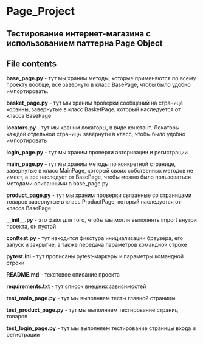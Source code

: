 # Page_Project

## Тестирование интернет-магазина с использованием паттерна Page Object

## File contents
**base_page.py** - тут мы храним методы, которые применяются по всему проекту вообще, всё завернуто в класс BasePage,
чтобы было удобно импортировать.

**basket_page.py** - тут мы храним проверки сообщений на странице корзины, завернутые в класс BasketPage, который 
наследуется от класса BasePage

**locators.py** - тут мы храним локаторы, в виде констант. Локаторы каждой отдельной страницы завёрнуты в класс,
чтобы было удобно импортировать

**login_page.py** - тут мы храним проверки авторизации и регистрации

**main_page.py** - тут мы храним методы по конкретной странице, завернутые в класс MainPage, который своих собственных 
методов не имеет, а все наследует от BasePage, чтобы можно было пользоваться методами описанными в base_page.py

**product_page.py** - тут мы храним проверки связанные со страницами товаров завернутые в класс ProductPage, который наследуется
от класса BasePage

**\_\_init\_\_.py** - это файл для того, чтобы мы могли выполнять import внутри проекта, он пустой

**conftest.py** - тут находится фикстура инициализации браузера, его запуск и закрытие, а также передача параметров 
командной строке

**pytest.ini** - тут прописаны pytest-маркеры и параметры командной строки

**README.md** - текстовое описание проекта

**requirements.txt** - тут список внешних зависимостей

**test_main_page.py** - тут мы выполняем тесты главной страницы

**test_product_page.py** - тут мы выполняем тестирование страниц товаров

**test_login_page.py** - тут мы выполняем тестирование страницы входа и регистрации